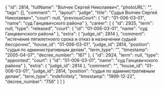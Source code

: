 {
    "id": 2814,
    "fullName": "Волчек Сергей Николаевич",
    "photoURL": "",
    "tags": [],
    "comment": "",
    "layout": "judge",
    "title": "Судья Волчек Сергей Николаевич",
    "court": null,
    "previousCourt": {
        "id": "01-006-03-01",
        "name": "суд Ганцевичского района"
    },
    "career": [
        {
            "id": 2925,
            "term": null,
            "type": "released",
            "court": {
                "id": "01-006-03-01",
                "name": "суд Ганцевичского района"
            },
            "extra": {
                "judge_id": 2814
            },
            "comment": "истечение пятилетноего срока и отказ в назначении судьей бессрочно",
            "house_id": "01-006-03-01",
            "judge_id": 2814,
            "position": "судья по административным делам",
            "term_type": "",
            "timestamp": "2005-04-07",
            "decree_number": "167"
        },
        {
            "id": 2924,
            "term": null,
            "type": "appointed",
            "court": {
                "id": "01-006-03-01",
                "name": "суд Ганцевичского района"
            },
            "extra": {
                "judge_id": 2814
            },
            "comment": "",
            "house_id": "01-006-03-01",
            "judge_id": 2814,
            "position": "судья по административным делам",
            "term_type": "indefinitely",
            "timestamp": "1999-12-22",
            "decree_number": "756"
        }
    ]
}